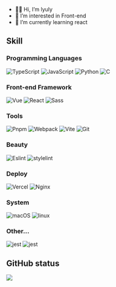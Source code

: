 - 👏🏻 Hi, I’m lyuly
- 👀 I’m interested in Front-end
- 🌱 I’m currently learning react

## Skill
### Programming Languages
![TypeScript](https://img.shields.io/badge/-TypeScript-3178C6?logo=typescript&logoColor=white)
![JavaScript](https://img.shields.io/badge/-JavaScript-F7DF1E?logo=javascript&logoColor=white)
![Python](https://img.shields.io/badge/-Python-3776AB?logo=Python&logoColor=white)
![C](https://img.shields.io/badge/-C-A8B9CC?logo=C&logoColor=white)

### Front-end Framework
![Vue](https://img.shields.io/badge/-Vue-4FC08D?logo=Vue.js&logoColor=white)
![React](https://img.shields.io/badge/-React-61DAFB?logo=React&logoColor=white)
![Sass](https://img.shields.io/badge/-Sass-CC6699?logo=Sass&logoColor=white)

### Tools
![Pnpm](https://img.shields.io/badge/-Pnpm-F69220?logo=pnpm&logoColor=white)
![Webpack](https://img.shields.io/badge/-Webpack-8DD6F9?logo=Webpack&logoColor=white)
![Vite](https://img.shields.io/badge/-Vite-646CFF?logo=Vite&logoColor=white)
![Git](https://img.shields.io/badge/-Git-F05032?logo=Git&logoColor=white)

### Beauty
![Eslint](https://img.shields.io/badge/-ESLint-4B32C3?logo=ESLint&logoColor=white)
![stylelint](https://img.shields.io/badge/-StyleLint-263238?logo=stylelint&logoColor=white)

### Deploy
![Vercel](https://img.shields.io/badge/-Vercel-000000?logo=Vercel&logoColor=white)
![Nginx](https://img.shields.io/badge/-Nginx-009639?logo=Nginx&logoColor=white)

### System
![macOS](https://img.shields.io/badge/-MacOS-000000?logo=macOS&logoColor=white)
![linux](https://img.shields.io/badge/-Linux-FCC624?logo=linux&logoColor=white)

### Other...
![jest](https://img.shields.io/badge/-Jest-C21325?logo=Jest&logoColor=white)
![jest](https://img.shields.io/badge/-Wireshark-1679A7?logo=Wireshark&logoColor=white)

## GitHub status

![](https://github-readme-stats.vercel.app/api?username=lyuly&show_icons=true&theme=swift)
